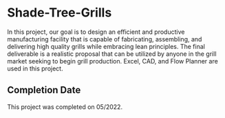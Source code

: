 # Shade-Tree-Grills

In this project, our goal is to design an efficient and productive manufacturing facility that is capable of fabricating, assembling, and delivering high quality grills while embracing lean principles. The final deliverable is a realistic proposal that can be utilized by anyone in the grill market seeking to begin grill production. Excel, CAD, and Flow Planner are used in this project.

## Completion Date

This project was completed on 05/2022.
